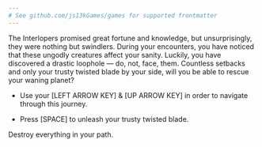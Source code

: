 ```yaml
---
# See github.com/js13kGames/games for supported frontmatter
---
```

The Interlopers promised great fortune and knowledge, but unsurprisingly, they were nothing but swindlers. During your encounters, you have noticed that these ungodly creatures affect your sanity. Luckily, you have discovered a drastic loophole — do, not, face, them. Countless setbacks and only your trusty twisted blade by your side, will you be able to rescue your waning planet?

- Use your [LEFT ARROW KEY] & [UP ARROW KEY] in order to navigate through this journey.

- Press [SPACE] to unleash your trusty twisted blade.

Destroy everything in your path.